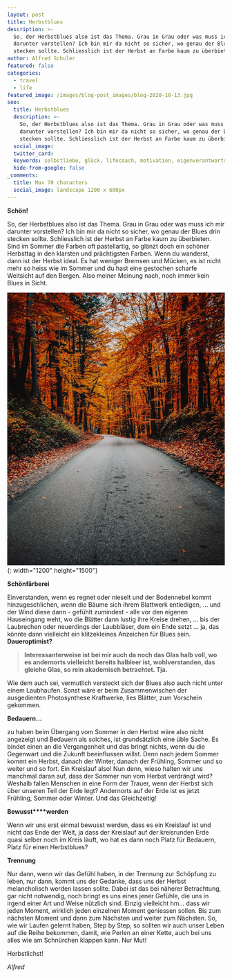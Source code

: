```yaml
---
layout: post
title: Herbstblues
description: >-
  So, der Herbstblues also ist das Thema. Grau in Grau oder was muss ich mir
  darunter vorstellen? Ich bin mir da nicht so sicher, wo genau der Blues drin
  stecken sollte. Schliesslich ist der Herbst an Farbe kaum zu überbieten.
author: Alfred Schuler
featured: false
categories:
  - travel
  - life
featured_image: /images/blog-post_images/blog-2020-10-13.jpg
seo:
  title: Herbstblues
  description: >-
    So, der Herbstblues also ist das Thema. Grau in Grau oder was muss ich mir
    darunter vorstellen? Ich bin mir da nicht so sicher, wo genau der Blues drin
    stecken sollte. Schliesslich ist der Herbst an Farbe kaum zu überbieten.
  social_image:
  twitter_card:
  keywords: selbstliebe, glück, lifecoach, motivation, eigenverantwortung, philosophie
  hide-from-google: false
_comments:
  title: Max 70 characters
  social_image: landscape 1200 x 600px
---
```

**Schön\!**

So, der Herbstblues also ist das Thema. Grau in Grau oder was muss ich mir darunter vorstellen? Ich bin mir da nicht so sicher, wo genau der Blues drin stecken sollte. Schliesslich ist der Herbst an Farbe kaum zu überbieten. Sind im Sommer die Farben oft pastellartig, so glänzt doch ein schöner Herbsttag in den klarsten und prächtigsten Farben. Wenn du wanderst, dann ist der Herbst ideal. Es hat weniger Bremsen und Mücken, es ist nicht mehr so heiss wie im Sommer und du hast eine gestochen scharfe Weitsicht auf den Bergen. Also meiner Meinung nach, noch immer kein Blues in Sicht.

![](/images/blog-post_images/blog-2020-10-13.jpg){: width="1200" height="1500"}

**Schönfärberei**

Einverstanden, wenn es regnet oder nieselt und der Bodennebel kommt hinzugeschlichen, wenn die Bäume sich ihrem Blattwerk entledigen, … und der Wind diese dann - gefühlt zumindest - alle vor den eigenen Hauseingang weht, wo die Blätter dann lustig ihre Kreise drehen, … bis der Laubrechen oder neuerdings der Laubbläser, dem ein Ende setzt … ja, das könnte dann vielleicht ein klitzekleines Anzeichen für Blues sein. **Daueroptimist?**

> **Interessanterweise ist bei mir auch da noch das Glas halb voll, wo es andernorts vielleicht bereits halbleer ist, wohlverstanden, das gleiche Glas, so rein akademisch betrachtet. Tja.**

Wie dem auch sei, vermutlich versteckt sich der Blues also auch nicht unter einem Laubhaufen. Sonst wäre er beim Zusammenwischen der ausgedienten Photosynthese Kraftwerke, lies Blätter, zum Vorschein gekommen.

**Bedauern…**

zu haben beim Übergang vom Sommer in den Herbst wäre also nicht angezeigt und Bedauern als solches, ist grundsätzlich eine üble Sache. Es bindet einen an die Vergangenheit und das bringt nichts, wenn du die Gegenwart und die Zukunft beeinflussen willst. Denn nach jedem Sommer kommt ein Herbst, danach der Winter, danach der Frühling, Sommer und so weiter und so fort. Ein Kreislauf also\! Nun denn, wieso halten wir uns manchmal daran auf, dass der Sommer nun vom Herbst verdrängt wird? Weshalb fallen Menschen in eine Form der Trauer, wenn der Herbst sich über unseren Teil der Erde legt? Andernorts auf der Erde ist es jetzt Frühling, Sommer oder Winter. Und das Gleichzeitig\!

**Bewusst****werden**

Wenn wir uns erst einmal bewusst werden, dass es ein Kreislauf ist und nicht das Ende der Welt, ja dass der Kreislauf auf der kreisrunden Erde quasi selber noch im Kreis läuft, wo hat es dann noch Platz für Bedauern, Platz für einen Herbstblues?

**Trennung**

Nur dann, wenn wir das Gefühl haben, in der Trennung zur Schöpfung zu leben, nur dann, kommt uns der Gedanke, dass uns der Herbst melancholisch werden lassen sollte. Dabei ist das bei näherer Betrachtung, gar nicht notwendig, noch bringt es uns eines jener Gefühle, die uns in irgend einer Art und Weise nützlich sind. Einzig vielleicht hm… dass wir jeden Moment, wirklich jeden einzelnen Moment geniessen sollen. Bis zum nächsten Moment und dann zum Nächsten und weiter zum Nächsten. So, wie wir Laufen gelernt haben, Step by Step, so sollten wir auch unser Leben auf die Reihe bekommen, damit, wie Perlen an einer Kette, auch bei uns alles wie am Schnürchen klappen kann. Nur Mut\!

Herbstlichst\!

*Alfred*
